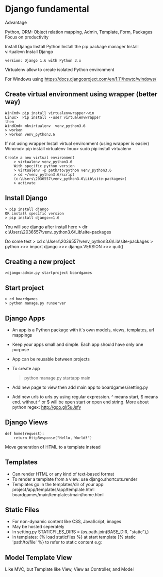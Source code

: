 # Django fundamental

Advantage

Python, ORM: Object relation mapping, Admin, Template, Form, Packages
Focus on productivity

Install Django
	Install Python
	Install the pip package manager
	Install virtualevn
	Install Django

	version: Django 1.6 with Python 3.x

Virtualenv allow to create isolated Python environment

For Windows using https://docs.djangoproject.com/en/1.11/howto/windows/

## Create virtual environment using wrapper (better way)

	WinCmd> pip install virtualenvwrapper-win
	Linux> 	Pip install --user virtualenvwrapper
	then
	WindCmd> mkvirtualenv  venv_python3.6
	> workon
	> workon venv_python3.6

If not using wrapper
	Install virtual environment (using wrapper is easier)
		Wincmd> pip install virtualenv
		linux> sudo pip install virtualenv

	Create a new virtual environment 
		> virtualenv venv_python3.6
		With specific python version
		> virtualenv -p path/to/python venv_python3.6
		> cd ~/venv_python3.6/script
		(c:\Users\2036557\venv_python3.6\Lib\site-packages>)
		> activate

## Install Django

	> pip install django
	OR install specific version
	> pip install django==1.6

You will see django after install here
	> dir c:\Users\2036557\venv_python3.6\Lib\site-packages

Do some test
	> cd c:\Users\2036557\venv_python3.6\Lib\site-packages
	> python
	>>> import django
	>>> django.VERSION
	>>> quit()

## Creating a new project

	>django-admin.py startproject boardgames

## Start project
	> cd boardgames
	> python manage.py runserver

## Django Apps
- An app is a Python package
with it's own models, views, templates, url mappings
- Keep your apps small and simple. Each app should have only one purpose
- App can be reusable between projects
- To create app

	> python manage.py startapp main
- Add new page to view then add main app to boardgames/setting.py
- Add new urls to urls.py using regular expression. ^ means start, $ means end. without ^ or $ will be open start or open end string.
More about python regex: http://goo.gl/5uJsfy

## Django Views
	def home(request):
		return HttpResponse("Hello, World!")
	
Move generation of HTML to a template instead
## Templates
- Can render HTML or any kind of text-based format
- To render a template from a view:
	use django.shortcuts.render
- Templates go in the templates/dir of your app
	project/app/templates/app/template.html
	boardgames/main/templates/main/home.html

## Static Files
- For non-dynamic content like CSS, JavaScript, images
- May be hosted seperately
- In setting.py
	STATICFILES_DIRS = (os.path.join(BASE_DIR, "static"),)
- In templates:
	{% load staticfiles %} at start template
	{% static 'path/to/file' %} to refer to static content
	e.g:
	<link rel="stylesheet"
		href="{% static 'bootstrap/css/bootstrap.min.css' %}">

## Model Template View

Like MVC, but Template like View, View as Controller, and Model


